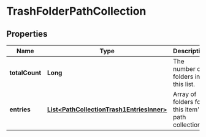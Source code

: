 

# TrashFolderPathCollection


## Properties

| Name | Type | Description | Notes |
|------------ | ------------- | ------------- | -------------|
|**totalCount** | **Long** | The number of folders in this list. |  |
|**entries** | [**List&lt;PathCollectionTrash1EntriesInner&gt;**](PathCollectionTrash1EntriesInner.md) | Array of folders for this item&#39;s path collection |  |



